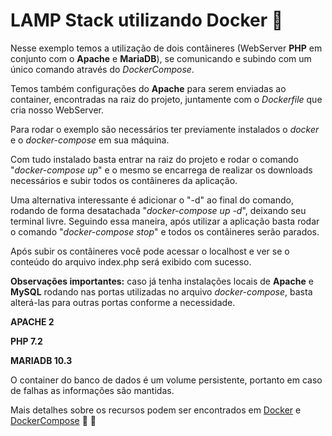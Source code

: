 # LAMP Stack utilizando Docker :whale:

Nesse exemplo temos a utilização de dois contâineres (WebServer **PHP** em conjunto com o **Apache** e **MariaDB**), se comunicando e subindo com um único comando através do *DockerCompose*.

Temos também configurações do **Apache** para serem enviadas ao container, encontradas na raiz do projeto, juntamente com o *Dockerfile* que cria nosso WebServer.

Para rodar o exemplo são necessários ter previamente instalados o *docker* e o *docker-compose* em sua máquina.

Com tudo instalado basta entrar na raiz do projeto e rodar o comando "*docker-compose up*" e o mesmo se encarrega de realizar os downloads necessários e subir todos os contâineres da aplicação.

Uma alternativa interessante é adicionar o "-d" ao final do comando, rodando de forma desatachada "*docker-compose up -d*", deixando seu terminal livre. Seguindo essa maneira, após utilizar a aplicação basta rodar o comando "*docker-compose stop*" e todos os contâineres serão parados.

Após subir os contâineres você pode acessar o localhost e ver se o conteúdo do arquivo index.php será exibido com sucesso.

**Observações importantes:** caso já tenha instalações locais de **Apache** e **MySQL** rodando nas portas utilizadas no arquivo *docker-compose*, basta alterá-las para outras portas conforme a necessidade.

**APACHE 2**

**PHP 7.2**

**MARIADB 10.3**

O container do banco de dados é um volume persistente, portanto em caso de falhas as informações são mantidas.

Mais detalhes sobre os recursos podem ser encontrados em [Docker](https://docs.docker.com/) e [DockerCompose](https://docs.docker.com/compose/) :whale2: :penguin:

